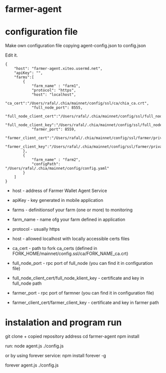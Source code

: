 # farmer-agent

# configuration file
Make own configuration file copying agent-config.json to config.json

Edit it. 

```
{
    "host": "farmer-agent.xiteo.usermd.net",
    "apiKey": "",
    "farms":[
        {
            "farm_name" : "farm1",
            "protocol": "https",
            "host": "localhost",
            "ca_cert":"/Users/rafal/.chia/mainnet/config/ssl/ca/chia_ca.crt",
            "full_node_port": 8555,
            "full_node_client_cert":"/Users/rafal/.chia/mainnet/config/ssl/full_node/private_full_node.crt",
            "full_node_client_key":"/Users/rafal/.chia/mainnet/config/ssl/full_node/private_full_node.key",
            "farmer_port": 8559,
            "farmer_client_cert":"/Users/rafal/.chia/mainnet/config/ssl/farmer/private_farmer.crt",
            "farmer_client_key":"/Users/rafal/.chia/mainnet/config/ssl/farmer/private_farmer.key"
        },
        {
            "farm_name" : "farm2",
            "configPath": "/Users/rafal/.chia/mainnet/config/config.yaml"
        }
    ]
}
```

* host - address of Farmer Wallet Agent Service
* apiKey - key  generated in mobile application
* farms - definitionsof your farm  (one or more) to monitoring

* farm_name - name ofg your farm defined in application
* protocol - usually https
* host - allowed localhost with locally accessible certs files
* ca_cert - path to fork ca_certs (defined in FORK_HOME/mainnet/config.ssl/ca/FORK_NAME_ca.crt)
* full_node_port  - rpc port of full_node (you can find it in configuration file)
* full_node_client_cert/full_node_klient_key - certificate and key in  full_node path
* farmer_port - rpc port of farmner (you can find it in configuration file)
* farmer_client_cert/farmer_client_key - certificate and key in farmer path

# instalation and program run
git clone + copied repository address
cd farmer-agent
npm install

run:
node agent.js ./config.js

or by using  forever service:
npm install forever -g

forever agent.js ./config.js
